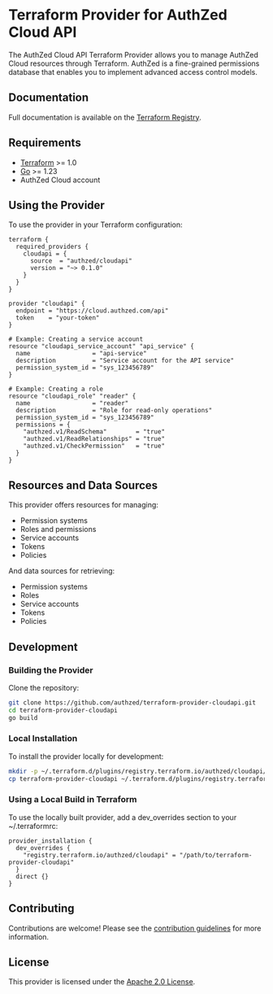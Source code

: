 # Terraform Provider for AuthZed Cloud API

The AuthZed Cloud API Terraform Provider allows you to manage AuthZed Cloud resources through Terraform. AuthZed is a fine-grained permissions database that enables you to implement advanced access control models.

## Documentation

Full documentation is available on the [Terraform Registry](https://registry.terraform.io/providers/authzed/cloudapi/latest/docs).

## Requirements

- [Terraform](https://www.terraform.io/downloads.html) >= 1.0
- [Go](https://golang.org/doc/install) >= 1.23
- AuthZed Cloud account

## Using the Provider

To use the provider in your Terraform configuration:

```hcl
terraform {
  required_providers {
    cloudapi = {
      source  = "authzed/cloudapi"
      version = "~> 0.1.0"
    }
  }
}

provider "cloudapi" {
  endpoint = "https://cloud.authzed.com/api"
  token    = "your-token"
}

# Example: Creating a service account
resource "cloudapi_service_account" "api_service" {
  name                 = "api-service"
  description          = "Service account for the API service"
  permission_system_id = "sys_123456789"
}

# Example: Creating a role
resource "cloudapi_role" "reader" {
  name                 = "reader"
  description          = "Role for read-only operations"
  permission_system_id = "sys_123456789"
  permissions = {
    "authzed.v1/ReadSchema"        = "true"
    "authzed.v1/ReadRelationships" = "true"
    "authzed.v1/CheckPermission"   = "true"
  }
}
```

## Resources and Data Sources

This provider offers resources for managing:

* Permission systems
* Roles and permissions
* Service accounts
* Tokens
* Policies

And data sources for retrieving:

* Permission systems
* Roles
* Service accounts
* Tokens
* Policies

## Development

### Building the Provider

Clone the repository:
```bash
git clone https://github.com/authzed/terraform-provider-cloudapi.git
cd terraform-provider-cloudapi
go build
```

### Local Installation

To install the provider locally for development:

```bash
mkdir -p ~/.terraform.d/plugins/registry.terraform.io/authzed/cloudapi/0.1.0/$(go env GOOS)_$(go env GOARCH)
cp terraform-provider-cloudapi ~/.terraform.d/plugins/registry.terraform.io/authzed/cloudapi/0.1.0/$(go env GOOS)_$(go env GOARCH)/
```

### Using a Local Build in Terraform

To use the locally built provider, add a dev_overrides section to your ~/.terraformrc:

```hcl
provider_installation {
  dev_overrides {
    "registry.terraform.io/authzed/cloudapi" = "/path/to/terraform-provider-cloudapi"
  }
  direct {}
}
```

## Contributing

Contributions are welcome! Please see the [contribution guidelines](CONTRIBUTING.md) for more information.

## License

This provider is licensed under the [Apache 2.0 License](LICENSE).
